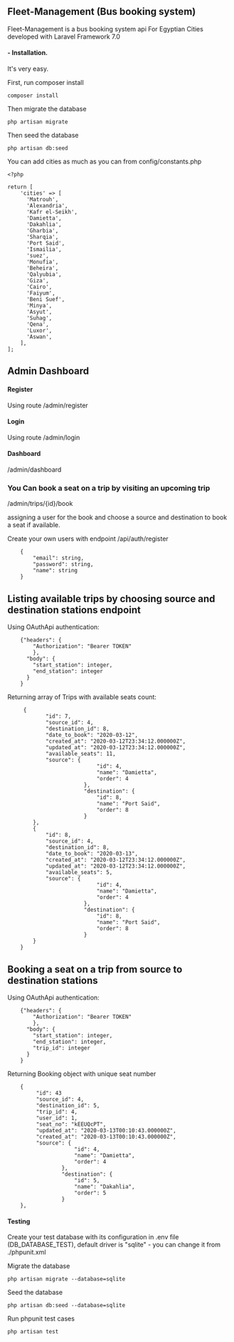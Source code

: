 
## Fleet-Management (Bus booking system)

Fleet-Management is a bus booking system api For Egyptian Cities developed with Laravel Framework 7.0

#### - Installation.
It's very easy.

First, run composer install

	composer install

Then migrate the database

	php artisan migrate
	
Then seed the database

	php artisan db:seed

You can add cities as much as you can from config/constants.php

	<?php
    
    return [
        'cities' => [
          'Matrouh',
          'Alexandria',
          'Kafr el-Seikh',
          'Damietta',
          'Dakahlia',
          'Gharbia',
          'Sharqia',
          'Port Said',
          'Ismailia',
          'suez',
          'Monufia',
          'Beheira',
          'Qalyubia',
          'Giza',
          'Cairo',
          'Faiyum',
          'Beni Suef',
          'Minya',
          'Asyut',
          'Suhag',
          'Qena',
          'Luxor',
          'Aswan',
        ],
    ];

## Admin Dashboard

#### Register

Using route /admin/register

#### Login 

Using route /admin/login

#### Dashboard

/admin/dashboard

### You Can book a seat on a trip by visiting an upcoming trip

/admin/trips/{id}/book

assigning a user for the book and choose a source and destination to book a seat if available.

Create your own users with endpoint /api/auth/register

        {
            "email": string,
            "password": string,
            "name": string
        } 

## Listing available trips by choosing source and destination stations endpoint

Using OAuthApi authentication: 
    
        {"headers": {
            "Authorization": "Bearer TOKEN"
            },
          "body": {
            "start_station": integer,
            "end_station": integer
          }
        }
Returning array of Trips with available seats count:

         {
                "id": 7,
                "source_id": 4,
                "destination_id": 8,
                "date_to_book": "2020-03-12",
                "created_at": "2020-03-12T23:34:12.000000Z",
                "updated_at": "2020-03-12T23:34:12.000000Z",
                "available_seats": 11,
                "source": {
                                "id": 4,
                                "name": "Damietta",
                                "order": 4
                            },
                            "destination": {
                                "id": 8,
                                "name": "Port Said",
                                "order": 8
                            }
            },
            {
                "id": 8,
                "source_id": 4,
                "destination_id": 8,
                "date_to_book": "2020-03-13",
                "created_at": "2020-03-12T23:34:12.000000Z",
                "updated_at": "2020-03-12T23:34:12.000000Z",
                "available_seats": 5,
                "source": {
                                "id": 4,
                                "name": "Damietta",
                                "order": 4
                            },
                            "destination": {
                                "id": 8,
                                "name": "Port Said",
                                "order": 8
                            }
            }
        }
        
## Booking a seat on a trip from source to destination stations

Using OAuthApi authentication: 
    
        {"headers": {
            "Authorization": "Bearer TOKEN"
            },
          "body": {
            "start_station": integer,
            "end_station": integer,
            "trip_id": integer
          }
        }
Returning Booking object with unique seat number

        {
             "id": 43
             "source_id": 4,
             "destination_id": 5,
             "trip_id": 4,
             "user_id": 1,
             "seat_no": "kEEUQcPT",
             "updated_at": "2020-03-13T00:10:43.000000Z",
             "created_at": "2020-03-13T00:10:43.000000Z",
             "source": {
                         "id": 4,
                         "name": "Damietta",
                         "order": 4
                     },
                     "destination": {
                         "id": 5,
                         "name": "Dakahlia",
                         "order": 5
                     }
        },


#### Testing

Create your test database with its configuration in .env file (DB_DATABASE_TEST), default driver is "sqlite" - you can change it from ./phpunit.xml

Migrate the database

	php artisan migrate --database=sqlite
	
Seed the database

	php artisan db:seed --database=sqlite
	
Run phpunit test cases

    php artisan test